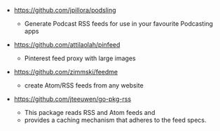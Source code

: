 - https://github.com/jpillora/podsling
  - Generate Podcast RSS feeds for use in your favourite Podcasting apps
  
- https://github.com/attilaolah/pinfeed
  - Pinterest feed proxy with large images 
  
- https://github.com/zimmski/feedme
  - create Atom/RSS feeds from any website 

- https://github.com/jteeuwen/go-pkg-rss
  - This package reads RSS and Atom feeds and 
  - provides a caching mechanism that adheres to the feed specs.

